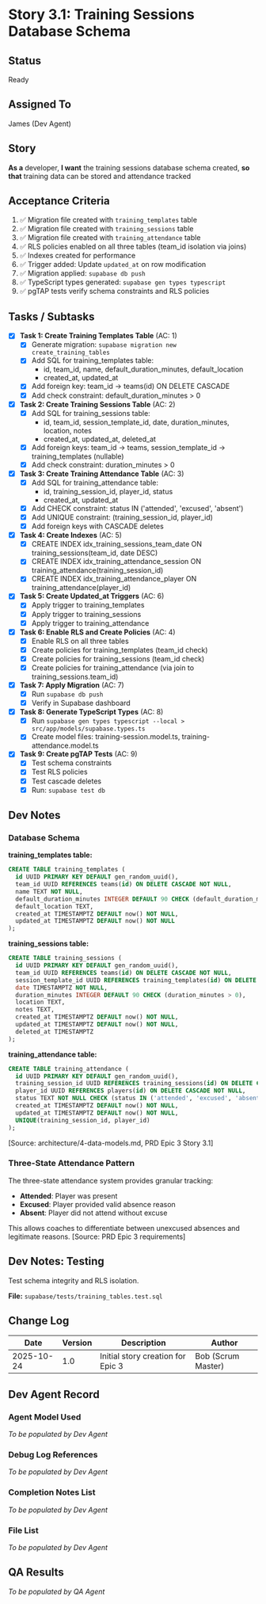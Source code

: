 # Story 3.1: Training Sessions Database Schema

## Status
Ready

## Assigned To
James (Dev Agent)

## Story
**As a** developer,
**I want** the training sessions database schema created,
**so that** training data can be stored and attendance tracked

## Acceptance Criteria
1. ✅ Migration file created with `training_templates` table
2. ✅ Migration file created with `training_sessions` table
3. ✅ Migration file created with `training_attendance` table
4. ✅ RLS policies enabled on all three tables (team_id isolation via joins)
5. ✅ Indexes created for performance
6. ✅ Trigger added: Update `updated_at` on row modification
7. ✅ Migration applied: `supabase db push`
8. ✅ TypeScript types generated: `supabase gen types typescript`
9. ✅ pgTAP tests verify schema constraints and RLS policies

## Tasks / Subtasks

- [x] **Task 1: Create Training Templates Table** (AC: 1)
  - [x] Generate migration: `supabase migration new create_training_tables`
  - [x] Add SQL for training_templates table:
    - id, team_id, name, default_duration_minutes, default_location
    - created_at, updated_at
  - [x] Add foreign key: team_id → teams(id) ON DELETE CASCADE
  - [x] Add check constraint: default_duration_minutes > 0

- [x] **Task 2: Create Training Sessions Table** (AC: 2)
  - [x] Add SQL for training_sessions table:
    - id, team_id, session_template_id, date, duration_minutes, location, notes
    - created_at, updated_at, deleted_at
  - [x] Add foreign keys: team_id → teams, session_template_id → training_templates (nullable)
  - [x] Add check constraint: duration_minutes > 0

- [x] **Task 3: Create Training Attendance Table** (AC: 3)
  - [x] Add SQL for training_attendance table:
    - id, training_session_id, player_id, status
    - created_at, updated_at
  - [x] Add CHECK constraint: status IN ('attended', 'excused', 'absent')
  - [x] Add UNIQUE constraint: (training_session_id, player_id)
  - [x] Add foreign keys with CASCADE deletes

- [x] **Task 4: Create Indexes** (AC: 5)
  - [x] CREATE INDEX idx_training_sessions_team_date ON training_sessions(team_id, date DESC)
  - [x] CREATE INDEX idx_training_attendance_session ON training_attendance(training_session_id)
  - [x] CREATE INDEX idx_training_attendance_player ON training_attendance(player_id)

- [x] **Task 5: Create Updated_at Triggers** (AC: 6)
  - [x] Apply trigger to training_templates
  - [x] Apply trigger to training_sessions
  - [x] Apply trigger to training_attendance

- [x] **Task 6: Enable RLS and Create Policies** (AC: 4)
  - [x] Enable RLS on all three tables
  - [x] Create policies for training_templates (team_id check)
  - [x] Create policies for training_sessions (team_id check)
  - [x] Create policies for training_attendance (via join to training_sessions.team_id)

- [x] **Task 7: Apply Migration** (AC: 7)
  - [x] Run `supabase db push`
  - [x] Verify in Supabase dashboard

- [x] **Task 8: Generate TypeScript Types** (AC: 8)
  - [x] Run `supabase gen types typescript --local > src/app/models/supabase.types.ts`
  - [x] Create model files: training-session.model.ts, training-attendance.model.ts

- [x] **Task 9: Create pgTAP Tests** (AC: 9)
  - [x] Test schema constraints
  - [x] Test RLS policies
  - [x] Test cascade deletes
  - [x] Run: `supabase test db`

## Dev Notes

### Database Schema

**training_templates table:**
```sql
CREATE TABLE training_templates (
  id UUID PRIMARY KEY DEFAULT gen_random_uuid(),
  team_id UUID REFERENCES teams(id) ON DELETE CASCADE NOT NULL,
  name TEXT NOT NULL,
  default_duration_minutes INTEGER DEFAULT 90 CHECK (default_duration_minutes > 0),
  default_location TEXT,
  created_at TIMESTAMPTZ DEFAULT now() NOT NULL,
  updated_at TIMESTAMPTZ DEFAULT now() NOT NULL
);
```

**training_sessions table:**
```sql
CREATE TABLE training_sessions (
  id UUID PRIMARY KEY DEFAULT gen_random_uuid(),
  team_id UUID REFERENCES teams(id) ON DELETE CASCADE NOT NULL,
  session_template_id UUID REFERENCES training_templates(id) ON DELETE SET NULL,
  date TIMESTAMPTZ NOT NULL,
  duration_minutes INTEGER DEFAULT 90 CHECK (duration_minutes > 0),
  location TEXT,
  notes TEXT,
  created_at TIMESTAMPTZ DEFAULT now() NOT NULL,
  updated_at TIMESTAMPTZ DEFAULT now() NOT NULL,
  deleted_at TIMESTAMPTZ
);
```

**training_attendance table:**
```sql
CREATE TABLE training_attendance (
  id UUID PRIMARY KEY DEFAULT gen_random_uuid(),
  training_session_id UUID REFERENCES training_sessions(id) ON DELETE CASCADE NOT NULL,
  player_id UUID REFERENCES players(id) ON DELETE CASCADE NOT NULL,
  status TEXT NOT NULL CHECK (status IN ('attended', 'excused', 'absent')),
  created_at TIMESTAMPTZ DEFAULT now() NOT NULL,
  updated_at TIMESTAMPTZ DEFAULT now() NOT NULL,
  UNIQUE(training_session_id, player_id)
);
```
[Source: architecture/4-data-models.md, PRD Epic 3 Story 3.1]

### Three-State Attendance Pattern
The three-state attendance system provides granular tracking:
- **Attended**: Player was present
- **Excused**: Player provided valid absence reason
- **Absent**: Player did not attend without excuse

This allows coaches to differentiate between unexcused absences and legitimate reasons.
[Source: PRD Epic 3 requirements]

## Dev Notes: Testing

Test schema integrity and RLS isolation.

**File:** `supabase/tests/training_tables.test.sql`

## Change Log

| Date | Version | Description | Author |
|------|---------|-------------|---------|
| 2025-10-24 | 1.0 | Initial story creation for Epic 3 | Bob (Scrum Master) |

## Dev Agent Record

### Agent Model Used
_To be populated by Dev Agent_

### Debug Log References
_To be populated by Dev Agent_

### Completion Notes List
_To be populated by Dev Agent_

### File List
_To be populated by Dev Agent_

## QA Results
_To be populated by QA Agent_
